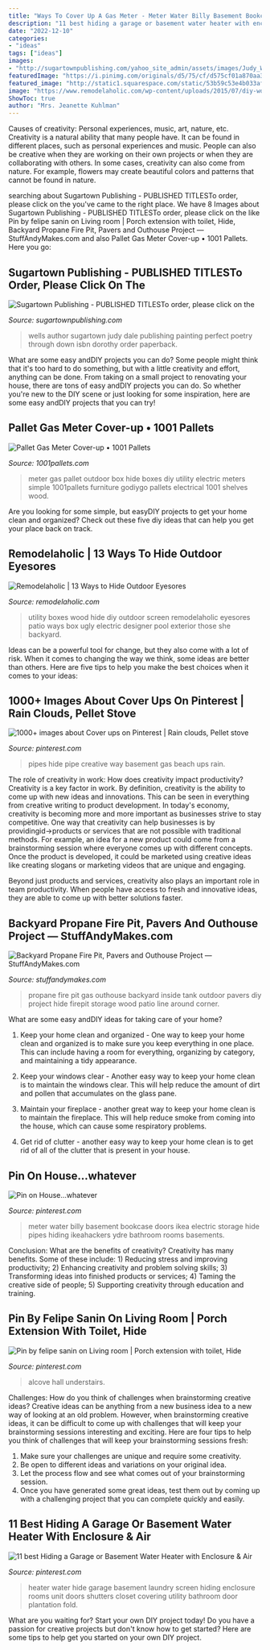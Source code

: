 ```yaml
---
title: "Ways To Cover Up A Gas Meter - Meter Water Billy Basement Bookcase Doors Ikea Electric Storage Hide Pipes Hiding Ikeahackers Ydre Bathroom Rooms Basements"
description: "11 best hiding a garage or basement water heater with enclosure &amp; air"
date: "2022-12-10"
categories:
- "ideas"
tags: ["ideas"]
images:
- "http://sugartownpublishing.com/yahoo_site_admin/assets/images/Judy_Wells_cover_small.69114209_std.jpg"
featuredImage: "https://i.pinimg.com/originals/d5/75/cf/d575cf01a870aa35d8277f054483eef0.jpg"
featured_image: "http://static1.squarespace.com/static/53b59c53e4b033af94ae668f/5479e934e4b0b9f44edb35a4/5479e99ae4b0b9f44edb46a9/1417276296249/Inside-Gas-Outhouse-1309.jpg"
image: "https://www.remodelaholic.com/wp-content/uploads/2015/07/diy-wood-screen-23.jpg"
ShowToc: true
author: "Mrs. Jeanette Kuhlman"
---
```



Causes of creativity: Personal experiences, music, art, nature, etc.
Creativity is a natural ability that many people have. It can be found in different places, such as personal experiences and music. People can also be creative when they are working on their own projects or when they are collaborating with others. In some cases, creativity can also come from nature. For example, flowers may create beautiful colors and patterns that cannot be found in nature.

	

		
searching about Sugartown Publishing - PUBLISHED TITLESTo order, please click on the you've came to the right place. We have 8 Images about Sugartown Publishing - PUBLISHED TITLESTo order, please click on the like Pin by felipe sanin on Living room | Porch extension with toilet, Hide, Backyard Propane Fire Pit, Pavers and Outhouse Project — StuffAndyMakes.com and also Pallet Gas Meter Cover-up • 1001 Pallets. Here you go:
		
    
## Sugartown Publishing - PUBLISHED TITLESTo Order, Please Click On The

<img loading=lazy src="http://sugartownpublishing.com/yahoo_site_admin/assets/images/Judy_Wells_cover_small.69114209_std.jpg" onerror="this.onerror=null;this.src='https://tse3.mm.bing.net/th?id=OIP.3x9oHpKm0IjCgu3QW313lgAAAA&amp;pid=15.1';" alt="Sugartown Publishing - PUBLISHED TITLESTo order, please click on the">

_Source: sugartownpublishing.com_

>wells author sugartown judy dale publishing painting perfect poetry through down isbn dorothy order paperback. 

	

What are some easy andDIY projects you can do?
Some people might think that it's too hard to do something, but with a little creativity and effort, anything can be done. From taking on a small project to renovating your house, there are tons of easy andDIY projects you can do. So whether you're new to the DIY scene or just looking for some inspiration, here are some easy andDIY projects that you can try!

    
## Pallet Gas Meter Cover-up • 1001 Pallets

<img loading=lazy src="https://www.1001pallets.com/wp-content/uploads/2016/08/1001pallets.com-pallet-gas-meter-cover-up-600x802.jpg" onerror="this.onerror=null;this.src='https://tse2.mm.bing.net/th?id=OIP.6oK78qD41yp3rpe4vF8NlgHaJ5&amp;pid=15.1';" alt="Pallet Gas Meter Cover-up • 1001 Pallets">

_Source: 1001pallets.com_

>meter gas pallet outdoor box hide boxes diy utility electric meters simple 1001pallets furniture godiygo pallets electrical 1001 shelves wood. 

	

Are you looking for some simple, but easyDIY projects to get your home clean and organized? Check out these five diy ideas that can help you get your place back on track.

    
## Remodelaholic | 13 Ways To Hide Outdoor Eyesores

<img loading=lazy src="https://www.remodelaholic.com/wp-content/uploads/2015/07/diy-wood-screen-23.jpg" onerror="this.onerror=null;this.src='https://tse1.mm.bing.net/th?id=OIP.RTLMKlIT26ssZ6BuS7L2VgHaLH&amp;pid=15.1';" alt="Remodelaholic | 13 Ways to Hide Outdoor Eyesores">

_Source: remodelaholic.com_

>utility boxes wood hide diy outdoor screen remodelaholic eyesores patio ways box ugly electric designer pool exterior those she backyard. 

	

Ideas can be a powerful tool for change, but they also come with a lot of risk. When it comes to changing the way we think, some ideas are better than others. Here are five tips to help you make the best choices when it comes to your ideas: 

    
## 1000+ Images About Cover Ups On Pinterest | Rain Clouds, Pellet Stove

<img loading=lazy src="https://s-media-cache-ak0.pinimg.com/736x/83/89/b7/8389b7be24b195ebddd9fd09b6db4048.jpg" onerror="this.onerror=null;this.src='https://tse4.mm.bing.net/th?id=OIP.sUWtY7wQYH4YaA0NsaUZwQHaLH&amp;pid=15.1';" alt="1000+ images about Cover ups on Pinterest | Rain clouds, Pellet stove">

_Source: pinterest.com_

>pipes hide pipe creative way basement gas beach ups rain. 

	

The role of creativity in work: How does creativity impact productivity?
Creativity is a key factor in work. By definition, creativity is the ability to come up with new ideas and innovations. This can be seen in everything from creative writing to product development. In today's economy, creativity is becoming more and more important as businesses strive to stay competitive.
One way that creativity can help businesses is by providingid→products or services that are not possible with traditional methods. For example, an idea for a new product could come from a brainstorming session where everyone comes up with different concepts. Once the product is developed, it could be marketed using creative ideas like creating slogans or marketing videos that are unique and engaging.

Beyond just products and services, creativity also plays an important role in team productivity. When people have access to fresh and innovative ideas, they are able to come up with better solutions faster.

    
## Backyard Propane Fire Pit, Pavers And Outhouse Project — StuffAndyMakes.com

<img loading=lazy src="http://static1.squarespace.com/static/53b59c53e4b033af94ae668f/5479e934e4b0b9f44edb35a4/5479e99ae4b0b9f44edb46a9/1417276296249/Inside-Gas-Outhouse-1309.jpg" onerror="this.onerror=null;this.src='https://tse1.mm.bing.net/th?id=OIP.gWTZ4iMo4rerQKGgSrt5cAHaJ3&amp;pid=15.1';" alt="Backyard Propane Fire Pit, Pavers and Outhouse Project — StuffAndyMakes.com">

_Source: stuffandymakes.com_

>propane fire pit gas outhouse backyard inside tank outdoor pavers diy project hide firepit storage wood patio line around corner. 

	

What are some easy andDIY ideas for taking care of your home?
1. Keep your home clean and organized - One way to keep your home clean and organized is to make sure you keep everything in one place. This can include having a room for everything, organizing by category, and maintaining a tidy appearance.
2. Keep your windows clear - Another easy way to keep your home clean is to maintain the windows clear. This will help reduce the amount of dirt and pollen that accumulates on the glass pane.

3. Maintain your fireplace - another great way to keep your home clean is to maintain the fireplace. This will help reduce smoke from coming into the house, which can cause some respiratory problems.

4. Get rid of clutter - another easy way to keep your home clean is to get rid of all of the clutter that is present in your house.

    
## Pin On House...whatever

<img loading=lazy src="https://i.pinimg.com/originals/c6/1f/c9/c61fc9a4d8a5fff652927d28147a8743.jpg" onerror="this.onerror=null;this.src='https://tse3.mm.bing.net/th?id=OIP.Lk4eEXxTD1OfysrbcXcQLgAAAA&amp;pid=15.1';" alt="Pin on House...whatever">

_Source: pinterest.com_

>meter water billy basement bookcase doors ikea electric storage hide pipes hiding ikeahackers ydre bathroom rooms basements. 

	

Conclusion: What are the benefits of creativity?
Creativity has many benefits. Some of these include: 1) Reducing stress and improving productivity; 2) Enhancing creativity and problem solving skills; 3) Transforming ideas into finished products or services; 4) Taming the creative side of people; 5) Supporting creativity through education and training.

    
## Pin By Felipe Sanin On Living Room | Porch Extension With Toilet, Hide

<img loading=lazy src="https://i.pinimg.com/originals/d5/75/cf/d575cf01a870aa35d8277f054483eef0.jpg" onerror="this.onerror=null;this.src='https://tse3.mm.bing.net/th?id=OIP.NIWI2qyeUsUwoz4Uui1ZvwAAAA&amp;pid=15.1';" alt="Pin by felipe sanin on Living room | Porch extension with toilet, Hide">

_Source: pinterest.com_

>alcove hall understairs. 

	

Challenges: How do you think of challenges when brainstorming creative ideas?
Creative ideas can be anything from a new business idea to a new way of looking at an old problem. However, when brainstorming creative ideas, it can be difficult to come up with challenges that will keep your brainstorming sessions interesting and exciting. Here are four tips to help you think of challenges that will keep your brainstorming sessions fresh: 
1) Make sure your challenges are unique and require some creativity.
2) Be open to different ideas and variations on your original idea.
3) Let the process flow and see what comes out of your brainstorming session.
4) Once you have generated some great ideas, test them out by coming up with a challenging project that you can complete quickly and easily.

    
## 11 Best Hiding A Garage Or Basement Water Heater With Enclosure &amp; Air

<img loading=lazy src="https://i.pinimg.com/736x/1b/b4/e0/1bb4e05e224adfd9b656026cebd10fd5--covering-water-heater-how-to-cover-a-hot-water-heater.jpg" onerror="this.onerror=null;this.src='https://tse3.mm.bing.net/th?id=OIP.IAmuv7rJN2fIkSIbdxc6WAHaNK&amp;pid=15.1';" alt="11 best Hiding a Garage or Basement Water Heater with Enclosure &amp; Air">

_Source: pinterest.com_

>heater water hide garage basement laundry screen hiding enclosure rooms unit doors shutters closet covering utility bathroom door plantation fold. 

	

What are you waiting for? Start your own DIY project today!
Do you have a passion for creative projects but don't know how to get started? Here are some tips to help get you started on your own DIY project.

